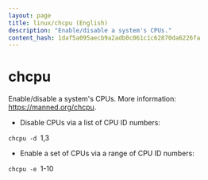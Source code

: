 ```yaml
---
layout: page
title: linux/chcpu (English)
description: "Enable/disable a system's CPUs."
content_hash: 1daf5a095aecb9a2adb0c061c1c62870da6226fa
---
```

# chcpu

Enable/disable a system's CPUs.
More information: <https://manned.org/chcpu>.

- Disable CPUs via a list of CPU ID numbers:

`chcpu -d `<span class="tldr-var badge badge-pill bg-dark-lm bg-white-dm text-white-lm text-dark-dm font-weight-bold">1,3</span>

- Enable a set of CPUs via a range of CPU ID numbers:

`chcpu -e `<span class="tldr-var badge badge-pill bg-dark-lm bg-white-dm text-white-lm text-dark-dm font-weight-bold">1-10</span>
